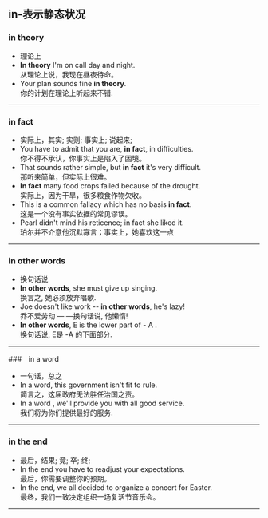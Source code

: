 in-表示静态状况
---------------------
### in theory
* 理论上
*  **In theory** I'm on call day and night.  
从理论上说，我现在昼夜待命。
* Your plan sounds fine **in theory**.  
你的计划在理论上听起来不错.
***
### in fact
* 实际上，其实; 实则; 事实上; 说起来;
* You have to admit that you are, **in fact**, in difficulties.  
你不得不承认，你事实上是陷入了困境。
* That sounds rather simple, but **in fact** it's very difficult.  
那听来简单，但实际上很难。
* **In fact** many food crops failed because of the drought.  
实际上，因为干旱，很多粮食作物欠收。
* This is a common fallacy which has no basis **in fact**.  
这是一个没有事实依据的常见谬误。
*  Pearl didn't mind his reticence; in fact she liked it.  
珀尔并不介意他沉默寡言；事实上，她喜欢这一点
***
### in other words
* 换句话说
* **In other words**, she must give up singing.  
换言之, 她必须放弃唱歌.
* Joe doesn't like work -- **in other words**, he's lazy!  
乔不爱劳动 ― ―换句话说, 他懒惰!
* **In other words**, E is the lower part of - A .  
换句话说, E是 -A 的下面部分.
***
###　in a word
* 一句话，总之
*  In a word, this government isn't fit to rule.  
简言之，这届政府无法胜任治国之责。
*  In a word , we'll provide you with all good service.  
我们将为你们提供最好的服务.
***
### in the end
* 最后，结果; 竟; 卒; 终;
*  In the end you have to readjust your expectations.  
最后，你需要调整你的预期。
* In the end, we all decided to organize a concert for Easter.  
最终，我们一致决定组织一场复活节音乐会。
***
